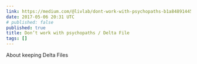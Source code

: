 ```yaml
---
link: https://medium.com/@livlab/dont-work-with-psychopaths-b1a848914455
date: 2017-05-06 20:31 UTC
# published: false
published: true
title: Don’t work with psychopaths / Delta File
tags: []
---
```


About keeping Delta Files
